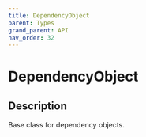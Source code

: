 ```yaml
---
title: DependencyObject
parent: Types
grand_parent: API
nav_order: 32
---
```

# DependencyObject
## Description
Base class for dependency objects.
